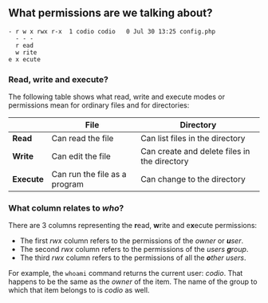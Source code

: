 ## What permissions are we talking about?

```
- r w x rwx r-x  1 codio codio   0 Jul 30 13:25 config.php
  - - -
  r ead
  w rite
e x ecute
```

### Read, write and execute?

The following table shows what read, write and execute modes or permissions mean for ordinary files and for directories:

|         | __File__                          | __Directory__                                |
|---------|-----------------------------------|----------------------------------------------|
| __Read__    | Can read the file             | Can list files in the directory              |
| __Write__   | Can edit the file             | Can create and delete files in the directory |
| __Execute__ | Can run the file as a program | Can change to the directory                  |

### What column relates to _who_?

There are 3 columns representing the **r**ead, **w**rite and e**x**ecute permissions:

- The first _rwx_ column refers to the permissions of the _owner_ or _**u**ser_.
- The second _rwx_ column refers to the permissions of the _users **g**roup_.
- The third _rwx_ column refers to the permissions of all the _**o**ther users_.

For example, the `whoami` command returns the current user: _codio_. That happens to be the same as the _owner_ of the item. 
The name of the group to which that item belongs to is _codio_ as well.